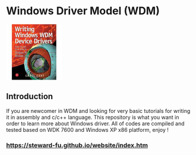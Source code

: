 # Windows Driver Model (WDM)
![Alt text](imgs/main.jpg)
  
## Introduction
If you are newcomer in WDM and looking for very basic tutorials for writing it in assembly and c/c++ language. This repository is what you want in order to learn more about Windows driver. All of codes are compiled and tested based on WDK 7600 and Windows XP x86 platform, enjoy !
  
### https://steward-fu.github.io/website/index.htm
